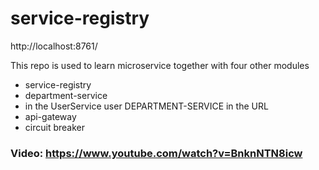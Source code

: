 # service-registry

http://localhost:8761/

This repo is used to learn microservice together with four other modules
* service-registry 
* department-service
* in the UserService user DEPARTMENT-SERVICE in the URL
* api-gateway
* circuit breaker

### Video: https://www.youtube.com/watch?v=BnknNTN8icw
